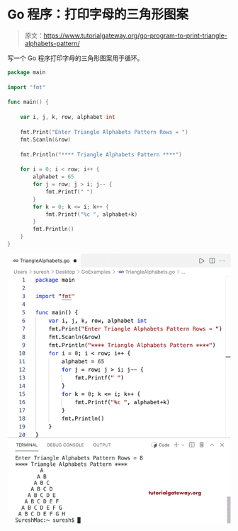 # Go 程序：打印字母的三角形图案

> 原文：<https://www.tutorialgateway.org/go-program-to-print-triangle-alphabets-pattern/>

写一个 Go 程序打印字母的三角形图案用于循环。

```go
package main

import "fmt"

func main() {

	var i, j, k, row, alphabet int

	fmt.Print("Enter Triangle Alphabets Pattern Rows = ")
	fmt.Scanln(&row)

	fmt.Println("**** Triangle Alphabets Pattern ****")

	for i = 0; i < row; i++ {
		alphabet = 65
		for j = row; j > i; j-- {
			fmt.Printf(" ")
		}
		for k = 0; k <= i; k++ {
			fmt.Printf("%c ", alphabet+k)
		}
		fmt.Println()
	}
}
```

![Go Program to Print Triangle Alphabets Pattern](img/53977a401157b87335a8b87aecb76864.png)